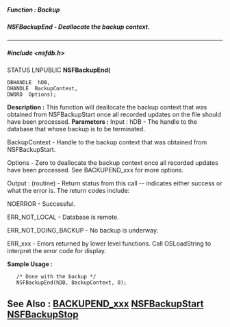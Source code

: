 ##### Function : Backup
##### NSFBackupEnd - Deallocate the backup context.
---
##### #include <nsfdb.h>
STATUS LNPUBLIC **NSFBackupEnd(**

	DBHANDLE  hDB,
	DHANDLE  BackupContext,
	DWORD  Options);
**Description :**
This function will deallocate the backup context that was obtained from 
NSFBackupStart once all recorded updates on the file should have been 
processed.
**Parameters :**
Input :
hDB  -  The handle to the database that whose backup is to be terminated.

BackupContext  -  Handle to the backup context that was obtained from NSFBackupStart.

Options  -  Zero to deallocate the backup context once all recorded updates have been processed.  See BACKUPEND_xxx for more options.

Output :
(routine)  -  Return status from this call -- indicates either success or what the error is. The return codes include:

NOERROR - Successful.

ERR_NOT_LOCAL - Database is remote.

ERR_NOT_DOING_BACKUP - No backup is underway.

ERR_xxx - Errors returned by lower level functions.  Call OSLoadString to interpret the error code for display.


**Sample Usage :**
```
   /* Done with the backup */
   NSFBackupEnd(hDB, BackupContext, 0);

```
**See Also :**
[BACKUPEND_xxx](D:/md_files/BACKUPEND_xxx.md)
[NSFBackupStart](D:/md_files/NSFBackupStart.md)
[NSFBackupStop](D:/md_files/NSFBackupStop.md)
---

